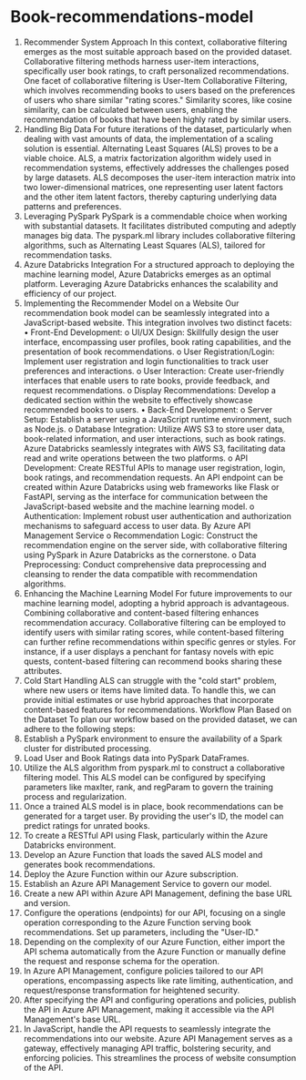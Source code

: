 # Book-recommendations-model
1. Recommender System Approach
In this context, collaborative filtering emerges as the most suitable approach based on the provided dataset. Collaborative filtering methods harness user-item interactions, specifically user book ratings, to craft personalized recommendations. One facet of collaborative filtering is User-Item Collaborative Filtering, which involves recommending books to users based on the preferences of users who share similar "rating scores." Similarity scores, like cosine similarity, can be calculated between users, enabling the recommendation of books that have been highly rated by similar users.
2. Handling Big Data
For future iterations of the dataset, particularly when dealing with vast amounts of data, the implementation of a scaling solution is essential. Alternating Least Squares (ALS) proves to be a viable choice. ALS, a matrix factorization algorithm widely used in recommendation systems, effectively addresses the challenges posed by large datasets. ALS decomposes the user-item interaction matrix into two lower-dimensional matrices, one representing user latent factors and the other item latent factors, thereby capturing underlying data patterns and preferences.
3. Leveraging PySpark
PySpark is a commendable choice when working with substantial datasets. It facilitates distributed computing and adeptly manages big data. The pyspark.ml library includes collaborative filtering algorithms, such as Alternating Least Squares (ALS), tailored for recommendation tasks.
4. Azure Databricks Integration
For a structured approach to deploying the machine learning model, Azure Databricks emerges as an optimal platform. Leveraging Azure Databricks enhances the scalability and efficiency of our project.
5. Implementing the Recommender Model on a Website
Our recommendation book model can be seamlessly integrated into a JavaScript-based website. This integration involves two distinct facets:
•	Front-End Development:
o	UI/UX Design: Skillfully design the user interface, encompassing user profiles, book rating capabilities, and the presentation of book recommendations.
o	User Registration/Login: Implement user registration and login functionalities to track user preferences and interactions.
o	User Interaction: Create user-friendly interfaces that enable users to rate books, provide feedback, and request recommendations.
o	Display Recommendations: Develop a dedicated section within the website to effectively showcase recommended books to users.
•	Back-End Development:
o	Server Setup: Establish a server using a JavaScript runtime environment, such as Node.js.
o	Database Integration: Utilize AWS S3 to store user data, book-related information, and user interactions, such as book ratings. Azure Databricks seamlessly integrates with AWS S3, facilitating data read and write operations between the two platforms.
o	API Development: Create RESTful APIs to manage user registration, login, book ratings, and recommendation requests. An API endpoint can be created within Azure Databricks using web frameworks like Flask or FastAPI, serving as the interface for communication between the JavaScript-based website and the machine learning model.
o	Authentication: Implement robust user authentication and authorization mechanisms to safeguard access to user data. By Azure API Management Service
o	Recommendation Logic: Construct the recommendation engine on the server side, with collaborative filtering using PySpark in Azure Databricks as the cornerstone.
o	Data Preprocessing: Conduct comprehensive data preprocessing and cleansing to render the data compatible with recommendation algorithms.
6. Enhancing the Machine Learning Model
For future improvements to our machine learning model, adopting a hybrid approach is advantageous. Combining collaborative and content-based filtering enhances recommendation accuracy. Collaborative filtering can be employed to identify users with similar rating scores, while content-based filtering can further refine recommendations within specific genres or styles. For instance, if a user displays a penchant for fantasy novels with epic quests, content-based filtering can recommend books sharing these attributes.
7. Cold Start Handling
ALS can struggle with the "cold start" problem, where new users or items have limited data. To handle this, we can provide initial estimates or use hybrid approaches that incorporate content-based features for recommendations.
Workflow Plan Based on the Dataset
To plan our workflow based on the provided dataset, we can adhere to the following steps:
1.	Establish a PySpark environment to ensure the availability of a Spark cluster for distributed processing.
2.	Load User and Book Ratings data into PySpark DataFrames.
3.	Utilize the ALS algorithm from pyspark.ml to construct a collaborative filtering model. This ALS model can be configured by specifying parameters like maxIter, rank, and regParam to govern the training process and regularization.
4.	Once a trained ALS model is in place, book recommendations can be generated for a target user. By providing the user's ID, the model can predict ratings for unrated books.
5.	To create a RESTful API using Flask, particularly within the Azure Databricks environment.
6.	Develop an Azure Function that loads the saved ALS model and generates book recommendations.
7.	Deploy the Azure Function within our Azure subscription.
8.	Establish an Azure API Management Service to govern our model.
9.	Create a new API within Azure API Management, defining the base URL and version.
10.	Configure the operations (endpoints) for our API, focusing on a single operation corresponding to the Azure Function serving book recommendations. Set up parameters, including the "User-ID."
11.	Depending on the complexity of our Azure Function, either import the API schema automatically from the Azure Function or manually define the request and response schema for the operation.
12.	In Azure API Management, configure policies tailored to our API operations, encompassing aspects like rate limiting, authentication, and request/response transformation for heightened security.
13.	After specifying the API and configuring operations and policies, publish the API in Azure API Management, making it accessible via the API Management's base URL.
14.	In JavaScript, handle the API requests to seamlessly integrate the recommendations into our website.
Azure API Management serves as a gateway, effectively managing API traffic, bolstering security, and enforcing policies. This streamlines the process of website consumption of the API.
